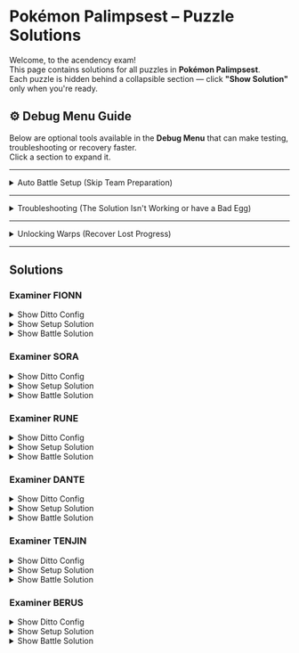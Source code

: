# Pokémon Palimpsest – Puzzle Solutions

Welcome, to the acendency exam!  
This page contains solutions for all puzzles in **Pokémon Palimpsest**.  
Each puzzle is hidden behind a collapsible section — click **"Show Solution"** only when you're ready.  


## ⚙️ Debug Menu Guide

Below are optional tools available in the **Debug Menu** that can make testing, troubleshooting or recovery faster.  
Click a section to expand it.

---

<details>
  <summary>Auto Battle Setup (Skip Team Preparation)</summary>

Setting up your Ditto correctly is part of the puzzle experience — but it can be time-consuming.  
If you’d like to skip the setup and have the correct team automatically configured for each battle, you can use the **Debug Menu**.

**How to Access:**
> Press **L + R + B + START** during gameplay to open the Debug Menu.

**How to Auto-Setup Battles:**
1. From the Debug Menu, select **“Battles.”**
2. Choose the trainer you want to fight to start a **Test Battle.**
3. On the **first turn**, retire from the test battle.
4. Your party will now be automatically configured and ready to fight that trainer for real.
</details>

---

<details>
  <summary>Troubleshooting (The Solution Isn't Working or have a Bad Egg)</summary>

If you’re following a solution exactly but it’s not working, your Pokémon’s data may be **corrupted** (incorrect IVs or nature).

You can verify and fix this using the Debug Menu.

**To Check:**
1. Open the Debug Menu (**L + R + B + START**).
2. Go to **“Scripts.”**
3. Run **“Test IV’s.”**

**Expected result:**  
- All IVs = **0**  
- Nature = **Naughty**

If your results differ:

**To Fix:**
1. Go to **“Scripts.”**
2. Run **“Reset Ditto.”**

This will restore your Pokémon’s data to the correct values.
</details>

---

<details>
  <summary>Unlocking Warps (Recover Lost Progress)</summary>

If you’ve lost progress, deleted a save, etc., you can unlock warp flags manually.

**How to Unlock Warps:**
1. Open the Debug Menu (**L + R + B + START**).
2. Navigate to **`Flags & Vars` → `Set Flags`**.
3. Enable any of the following flags:

| Area | Flag Name | Flag ID |
|:--|:--|:--|
| Stairs (base warp, required for others) | `FLAG_UNLOCK_STAIRS_WARP` | `0x63` |
| Lake | `FLAG_UNLOCK_LAKE_WARP` | `0x64` |
| Cave | `FLAG_UNLOCK_CAVE_WARP` | `0x65` |
| Summit | `FLAG_UNLOCK_SUMMIT_WARP` | `0x66` |
| Flower Field | `FLAG_UNLOCK_FLOWER_WARP` | `0x67` |

> ⚠️ **Note:** The warp menu will only be available if the **Stairs Warp** is unlocked.
</details>

---

## Solutions

### Examiner FIONN 

<details>
  <summary>Show Ditto Config</summary>

| Species | Item | Ability | Move 1 | Move 2 | Move 3 | Move 4 |
|:--|:--|:--|:--|:--|:--|:--|
| Forretress | Zoom Lens | - | Curse | Fury Cutter | - | - |
</details>

<details>
  <summary>Show Setup Solution</summary>

| Type | Name | Description / How to Obtain |
|:--|:--|:--|
| Species | Forretress | Transmute on the Forretress (Lake) |
| Item | Zoom Lens | Use Barter on the Forretress (Lake) |
| Move | Curse | Use Sketch on the Forretress (Lake) |
| Move | Fury Cutter | Use Sketch on the Farfetch'd (Stairs) |
</details>

<details>
  <summary>Show Battle Solution</summary>


| Turn | Action | Target |
|:--|:--|:--|
| 1 | Curse | Chespin |
| 2 | Fury Cutter | Chespin |
| 3 | Fury Cutter | Chespin |
| 4 | Fury Cutter | Exeggutor |
</details>

### Examiner SORA 

<details>
  <summary>Show Ditto Config</summary>

| Species   | Item           | Ability     | Move 1     | Move 2      | Move 3 | Move 4 |
| :-------- | :------------- | :---------- | :--------- | :---------- | :----- | :----- |
| Exeggutor | Ability Shield | Bulletproof | Heavy Slam | Earth Power | -      | -      |

</details>

<details>
  <summary>Show Setup Solution</summary>

| Type    | Name           | Description / How to Obtain |
| :------ | :------------- | :-------------------------- |
| Species | Exeggutor      | Transmute on FIONNs Exeggutor          |
| Item    | Ability Shield | Covet on Muk (Lake). Covet must knock out the Muk or sticky hold will proc. You must Barter to get rid of your held items before using Covet or you will not get the item. To get Covet you need to Sketch from Sora's Chansey. Fight Sora with Muk or else Chansey will Low Kick after Minimising and not Covet. |
| Ability | Bulletproof    | Transference on FIONNs Chespin |
| Move    | Heavy Slam     | Sketch on FIONNs Chespin or Forretress (Lake) |
| Move    | Earth Power    | Sketch on Muk (Lake)                          |

</details>

<details>
  <summary>Show Battle Solution</summary>

| Turn | Action      | Target        |
| :--- | :---------- | :------------ |
| 1    | Heavy Slam  | Chansey       |
| 2    | Heavy Slam  | Chansey       |
| 3    | Earth Power | Mega Ampharos |
| 4    | Earth Power | Mega Ampharos |
| 5    | Earth Power | Mega Ampharos |
</details>

### Examiner RUNE 

<details>
  <summary>Show Ditto Config</summary>

| Species    | Item        | Ability     | Move 1     | Move 2     | Move 3 | Move 4 |
| :--------- | :---------- | :---------- | :--------- | :--------- | :----- | :----- |
| Forretress | -           | Heavy Metal | Worry Seed | Heavy Slam | -      | -      |

</details>

<details>
  <summary>Show Setup Solution</summary>

| Type    | Name        | Description / How to Obtain |
| :------ | :---------- | :-------------------------- |
| Species | Forretress  | Transmute Forretress (Lake) |
| Ability | Heavy Metal | Transference on Aron (Cave) |
| Move    | Worry Seed  | Sketch on FIONNs Chespin    |
| Move    | Heavy Slam  | Sketch on FIONNs Chespin or Forretress (Lake) |

</details>

<details>
  <summary>Show Battle Solution</summary>

| Turn | Action       | Target   |
| :--- | :----------- | :------- |
| 1    | Worry Seed   | Hawlucha |
| 2    | Worry Seed   | Hawlucha |
| 3    | Heavy Slam   | Hawlucha |
| 4    | Heavy Slam   | Hawlucha |
| 5    | Heavy Slam   | Hawlucha |
| 6    | Worry Seed   | Mr. Mime |
| 7    | Transference | Mr. Mime |
| 8    | Heavy Slam   | Mr. Mime |
| 9    | Heavy Slam   | Mr. Mime |

</details>


### Examiner DANTE 

<details>
  <summary>Show Ditto Config</summary>

| Species | Item        | Ability     | Move 1       | Move 2 | Move 3       | Move 4    |
| :------ | :---------- | :---------- | :----------- | :----- | :----------- | :-------- |
| Muk     | Rawst Berry | Heavy Metal | Magic Powder | Roar   | Flame Charge | Role Play |

</details>

<details>
  <summary>Show Setup Solution</summary>

| Type    | Name         | Description / How to Obtain |
| :------ | :----------- | :-------------------------- |
| Species | Muk          | Transmute on Muk (Lake)     |
| Item    | Rawst Berry  | Barter on Aron (Cave)       |
| Ability | Heavy Metal  | Transference on Aron (Cave) |
| Move    | Magic Powder | Sketch on RUNE's Mr.Mime    |
| Move    | Roar         | Sketch on Aron (Cave). In order to Sketch Roar you must have Soundproof. To get this use Transference on RUNE's Mr. Mime (then retire) |
| Move    | Flame Charge | Sketch on Carkoal (Cave)    |
| Move    | Role Play    | Sketch on RUNE's Mr.Mime    |


</details>

<details>
  <summary>Show Battle Solution</summary>

| Turn | Action                  | Target   |
| :--- | :---------------------- | :------- |
| 1    | Role Play               | Illumise |
| 2    | Roar                    | Illumise |
| 3    | Magic Powder            | Haunter  |
| 4    | Transference            | Haunter  |
| 5    | Transference            | Starmie  |
| 6    | Transference            | Haunter  |
| 7    | Transference            | Starmie  |
| 8    | Transference            | Haunter  |
| 9    | Tera Fire, Flame Charge | Illumise |
| 10   | Flame Charge            | Illumise |
| 11   | Flame Charge            | Illumise |
| 12   | Flame Charge            | Illumise |
| 13   | Flame Charge            | Starmie  |
| 14   | Flame Charge            | Starmie  |
| 15   | Flame Charge            | Starmie  |


</details>

### Examiner TENJIN 

<details>
  <summary>Show Ditto Config</summary>

| Species   | Item         | Ability     | Move 1       | Move 2     | Move 3  | Move 4 |
| :-------- | :----------- | :---------- | :----------- | :--------- | :------ | :----- |
| Sandygast | Rocky Helmet | Inner Focus | Plasma Fists | Disable    | Roar    | -    |


</details>

<details>
  <summary>Show Setup Solution</summary>

| Type    | Name         | Description / How to Obtain |
| :------ | :----------- | :-------------------------- |
| Species | Sandygast    | Stone Puzzle on Summit Left |
| Item    | Rocky Helmet | Use Barter on TENJIN's Slowpoke |
| Ability | Inner Focus  | Use Transference on the Farfetch'd (Stairs) |
| Move    | Plasma Fists | Use Sketch on TENJIN's Zeraora (to bring it out you'll need Roar)                           |
| Move    | Disable      | Sketch on Muk (Lake)        |
| Move    | Roar         | Sketch on Aron (Cave). In order to Sketch Roar you must have Soundproof. To get this use Transference on RUNE's Mr. Mime (then retire)                            |

</details>

<details>
  <summary>Show Battle Solution</summary>

| Turn | Action       | Target   |
| :--- | :----------- | :------- |
| 1    | Roar         | Ninjask  |
| 2    | Transference | Zeraora  |
| 3    | Disable      | Slowpoke |
| 4    | Plasma Fists | Slowpoke |
| 5    | Plasma Fists | Slowpoke |
| 6    | Tera Fire, Anything     | -        |
| 7    | Anything     | -        |
| 8    | Anything     | -        |
| 9    | Anything     | -        |
| 10   | Anything     | -        |


</details>

### Examiner BERUS 

<details>
  <summary>Show Ditto Config</summary>

| Species  | Item        | Ability | Move 1 | Move 2 | Move 3 | Move 4 |
| :------- | :---------- | :------ | :----- | :----- | :----- | :----- |
| Froslass | Air Balloon | -       | -      | -      | Curse  | -      |



</details>

<details>
  <summary>Show Setup Solution</summary>

| Type    | Name        | Description / How to Obtain |
| :------ | :---------- | :-------------------------- |
| Species | Froslass    | Transmute on Froslass (Lake after beating Tenjin) |
| Item    | Air Balloon | Barter on TENJIN's Zeraora. (Follow the TENJIN solution up to turn 3 then Barter when Slowpoke uses Perish Song and retire)                            |
| Move    | Curse       | Sketch on DANTE's Haunter (Don't pop the balloon!) |

</details>

<details>
  <summary>Show Battle Solution</summary>

| Turn | Action   | Target |
| :--- | :------- | :----- |
| 1    | Curse    | -      |
| 2    | Anything | -      |
| 3    | Anything | -      |
| 4    | Anything | -      |
| 5    | Anything | -      |


</details>